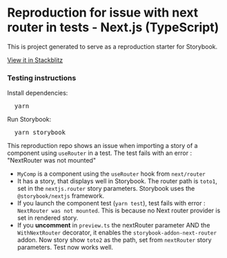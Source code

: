 # Reproduction for issue with next router in tests - Next.js (TypeScript)

<p>
  This is project generated to serve as a reproduction starter for Storybook.
</p>

<a  href="https://stackblitz.com/github/storybookjs/sandboxes/tree/next/nextjs/default-ts/after-storybook?preset=node=">
  View it in Stackblitz
</a>

<h3>Testing instructions</h3>

<p>Install dependencies:</p>
<pre>
  yarn
</pre>

<p>Run Storybook:</p>
<pre>
  yarn storybook
</pre>


This reproduction repo shows an issue when importing a story of a component using `useRouter` in a test. The test fails with an error : "NextRouter was not mounted"

- `MyComp` is a component using the `useRouter` hook from `next/router`
- It has a story, that displays well in Storybook. The router path is `toto1`, set in the `nextjs.router` story parameters. Storybook uses the `@storybook/nextjs` framework.
- If you launch the component test (`yarn test`), test fails with error : `NextRouter was not mounted`. This is because no Next router provider is set in rendered story.
- If you **uncomment** in `preview.ts` the nextRouter parameter AND the `WithNextRouter` decorator, it enables the `storybook-addon-next-router` addon. Now story show `toto2` as the path, set from `nextRouter` story parameters. Test now works well.